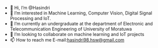 - 👋 Hi, I’m @Hasindri
- 👀 I’m interested in Machine Learning, Computer Vision, Digital Signal Processing and IoT.
- 🌱 I’m currently an undergraduate at the department of Electronic and Telecommunication Engineering of University of Moratuwa
- 💞️ I’m looking to collaborate on machine learning and IoT projects
- 📫 How to reach me E-mail:hasindri98.hsw@gmail.com

<!---
Hasindri/Hasindri is a ✨ special ✨ repository because its `README.md` (this file) appears on your GitHub profile.
You can click the Preview link to take a look at your changes.
--->
